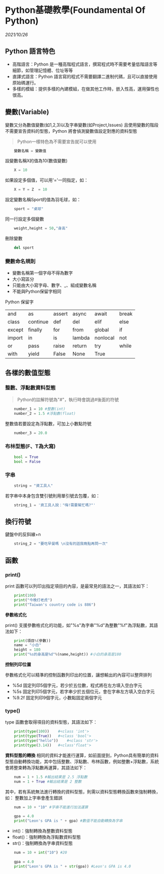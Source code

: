 # Python基礎教學(Foundamental Of Python)

_2021/10/26_
## Python 語言特色
* 高階語言：Python 是一種高階程式語言，撰寫程式時不需要考量低階語言等細節，如管理記憶體、位址等等
* 直譯式語言：Python 語言寫的程式不需要翻譯二進制代碼，且可以直接使用原始碼運行。
* 多樣的模組：提供多樣的內建模組，在做其他工作時，嵌入性高，運用彈性也很高。

## 變數(Variable) 

變數又分為數值變數(如1,2,3)以及字串變數(如Project,Issues)
且使用變數的階段不需要宣告資料的型態，Python 將會偵測變數值設定對應的資料型態
  >Python一樣特色為不需要宣告就可以使用
```python   
    變數名稱 = 變數值
```
設變數名稱X的值為10(數值變數)
```python   
    X = 10
```
如果設定多個值，可以用'='一同指定，如：
```python   
    X = Y = Z  = 10
``` 
設定變數名稱Sport的值為羽毛球，如：
```python       
    sport = "桌球"
```
同一行設定多個變數
```python   
    weight,height = 50,"身高"
```
刪除變數
```python       
    del sport
```
### 變數命名規則
* 變數名稱第一個字母不得為數字
* 大小寫區分
* 只能由大小寫字母、數字、_、組成變數名稱
* 不能與Python保留字相同

Python 保留字
  <table>
      <tr>
          <td>and</td>
          <td>as</td>
          <td>assert</td>
          <td>async</td>
          <td>await</td>
          <td>break</td>
      </tr>
      <tr>
          <td>class</td>
          <td>continue</td>
          <td>def</td>
          <td>del</td>
          <td>elif</td>
          <td>else</td>
      </tr>
      <tr>
          <td>except</td>
          <td>finally</td>
          <td>for</td>
          <td>from</td>
          <td>global</td>
          <td>if</td>
      </tr>
      <tr>
          <td>import</td>
          <td>in</td>
          <td>is</td>
          <td>lambda</td>
          <td>nonlocal</td>
          <td>not</td>
      </tr>
      <tr>
          <td>or</td>
          <td>pass</td>
          <td>raise</td>
          <td>return</td>
          <td>try</td>
          <td>while</td>
      </tr>
      <tr>
          <td>with</td>
          <td>yield</td>
          <td>False</td>
          <td>None</td>
          <td>True</td>
          <td></td>
      </tr>
  </table>

## 各樣的數值型態

### 整數、浮點數資料型態

  >Python的註解符號為"#"，執行時會跳過#後面的符號
```python     
    number_1 = 10 #整數(int)
    number_2 = 1.5 #浮點數(float)
``` 
整數值若要設定為浮點數，可加上小數點符號
```python   
    number_3 = 20.0
``` 
### 布林型態(F、T為大寫)
```python   
    bool = True
    bool = False
```
### 字串
```python   
    string = "資工具人"
```
若字串中本身包含雙引號則用單引號去包覆，如：
```python       
    string_1 = '資工具人說："嗨!需要幫忙嗎?"'
```
## 換行符號
鍵盤中的反斜線+n
```python       
    string_2 = "要吃早餐嗎 \n沒有的話我晚點再問一次"
```
## 函數

### print()
print 函數可以列印出指定項目的內容，是最常見的語法之一，其語法如下：
```python       
    print(100)
    print("今晚打老虎")
    print("Taiwan's country code is 886")
```
**參數格式化**

print() 支援參數格式化的功能，如"%s"為字串"%d"為整數"%f"為浮點數，其語法如下：
```python       
    print(項目%(參數))
    name = "小白"
    height = 180
    print("%s的身高是%d"%(name,height)) #小白的身高是180
```
**控制列印位置**

參數格式化可以精準的控制函數列印出的位置，讓想輸出的內容可以整齊排列
* %5d 固定列印5個字元，若少於五位數，程式將在左方填入空白字元
* %5s 固定列印5個字元，若字串少於五個位元，會在字串左方填入空白字元
* %9.2f 固定列印9個字元，小數點固定兩個字元

### type()
type 函數會取得項目的資料型態，其語法如下：
```python    
    print(type(100))    #<class 'int'>
    print(type(True))   #<class 'bool'>
    print(type("hello"))    #<class 'str'>
    print(type(3.14))   #<class'float'>
```
**資料型態的轉換**
相同的資料才能進行運算，如前面提到，Python具有簡單的資料型態自動轉換功能，其中包括整數、浮點數、布林函數，例如整數+浮點數，系統會將整束轉為浮點數再運算，其語法如下：
```python   
    num = 1 + 1.5 #輸出結果是 2.5 浮點數
    num = 1 + True #輸出結果是 2 整數
```
其中，若有系統無法進行轉換的資料型態，則需以資料型態轉換函數來強制轉換，如：
整數加上字串會產生錯誤

```python   
    num = 10 + "10" #字串不能進行加法運算
    
    gpa = 4.0
    print("Leon's GPA is " + gpa) #數值不能自動轉換為字串
```
* int()：強制轉換為整數資料型態
* float()：強制轉換為浮點數資料型態
* str()：強制轉換為字串資料型態

```python   
    num = 10 + int("10") #20
    
    gpa = 4.0
    print("Leon's GPA is " + str(gpa)) #Leon's GPA is 4.0
    
